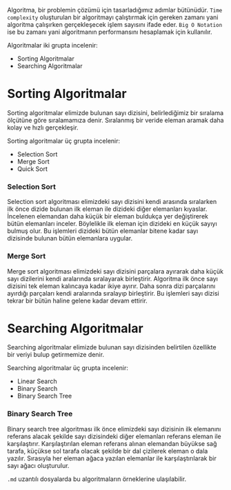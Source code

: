 Algoritma, bir problemin çözümü için tasarladığımız adımlar bütünüdür.
`Time complexity` oluşturulan bir algoritmayı çalıştırmak için gereken zamanı yani algoritma çalışırken gerçekleşecek işlem sayısını ifade eder. 
`Big O Notation` ise bu zamanı yani algoritmanın performansını hesaplamak için kullanılır.

Algoritmalar iki grupta incelenir:
* Sorting Algoritmalar
* Searching Algoritmalar

# Sorting Algoritmalar
Sorting algoritmalar elimizde bulunan sayı dizisini, belirlediğimiz bir sıralama ölçütüne göre sıralamamıza denir.
Sıralanmış bir veride eleman aramak daha kolay ve hızlı gerçekleşir.

Sorting algoritmalar üç grupta incelenir:
* Selection Sort
* Merge Sort
* Quick Sort

### Selection Sort
Selection sort algoritması elimizdeki sayı dizisini kendi arasında sıralarken ilk önce dizide bulunan ilk eleman ile dizideki diğer elemanları kıyaslar. İncelenen elemandan 
daha küçük bir eleman buldukça yer değiştirerek bütün elemanları inceler. Böylelikle ilk eleman için dizideki en küçük sayıyı bulmuş olur. Bu işlemleri dizideki bütün 
elemanlar bitene kadar sayı dizisinde bulunan bütün elemanlara uygular.

### Merge Sort
Merge sort algoritması elimizdeki sayı dizisini parçalara ayırarak daha küçük sayı dizilerini kendi aralarında sıralayarak birleştirir. Algoritma ilk önce sayı dizisini 
tek eleman kalıncaya kadar ikiye ayırır. Daha sonra dizi parçalarını ayırdığı parçaları kendi aralarında sıralayıp birleştirir. Bu işlemleri sayı dizisi tekrar bir bütün 
haline gelene kadar devam ettirir.

# Searching Algoritmalar
Searching algoritmalar elimizde bulunan sayı dizisinden belirtilen özellikte bir veriyi bulup getirmemize denir.

Searching algoritmalar üç grupta incelenir:
* Linear Search
* Binary Search
* Binary Search Tree

### Binary Search Tree
Binary search tree algoritması ilk önce elimizdeki sayı dizisinin ilk elemanını referans alacak şekilde sayı dizisindeki diğer elemanları referans eleman ile 
karşılaştırır. Karşılaştırılan eleman referans alınan elemandan büyükse sağ tarafa, küçükse sol tarafa olacak şekilde bir dal çizilerek eleman o dala yazılır.
Sırasıyla her eleman ağaca yazılan elemanlar ile karşılaştırılarak bir sayı ağacı oluşturulur.

`.md` uzantılı dosyalarda bu algoritmaların örneklerine ulaşılabilir.

